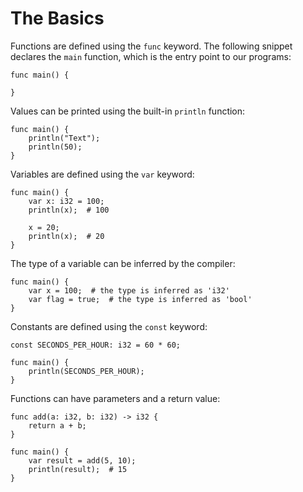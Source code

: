 # The Basics

Functions are defined using the `func` keyword. The following snippet declares the `main` function, which is the entry
point to our programs:

```banjo
func main() {

}
```

Values can be printed using the built-in `println` function:

```banjo
func main() {
    println("Text");
    println(50);
}
```

Variables are defined using the `var` keyword:

```banjo
func main() {
    var x: i32 = 100;
    println(x);  # 100
    
    x = 20;
    println(x);  # 20
}
```

The type of a variable can be inferred by the compiler:

```banjo
func main() {
    var x = 100;  # the type is inferred as 'i32'
    var flag = true;  # the type is inferred as 'bool'
}
```

Constants are defined using the `const` keyword:

```banjo
const SECONDS_PER_HOUR: i32 = 60 * 60;

func main() {
    println(SECONDS_PER_HOUR);
}
```

Functions can have parameters and a return value:

```banjo
func add(a: i32, b: i32) -> i32 {
    return a + b;
}

func main() {
    var result = add(5, 10);
    println(result);  # 15
}
```
